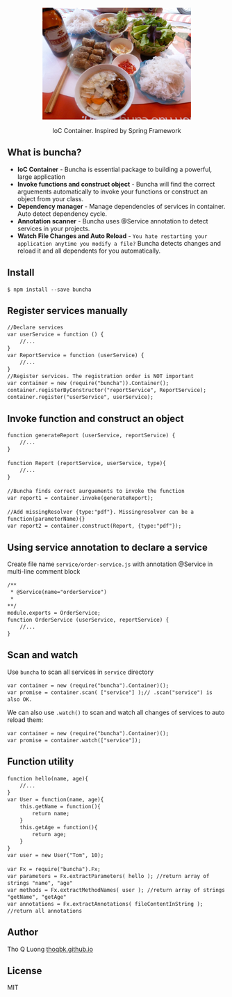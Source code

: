 <p align="center">
    <img height="257" src="https://raw.githubusercontent.com/thoqbk/buncha/master/docs/logo.jpg"/>
    <p align="center">IoC Container. Inspired by Spring Framework</p>
</p>



## What is buncha?
- **IoC Container** - Buncha is essential package to building a powerful, large application
- **Invoke functions and construct object** - Buncha will find the correct arguements automatically to invoke your functions or construct an object from your class.
- **Dependency manager** - Manage dependencies of services in container. Auto detect dependency cycle.
- **Annotation scanner** - Buncha uses @Service annotation to detect services in your projects.
- **Watch File Changes and Auto Reload** - `You hate restarting your application anytime you modify a file?` Buncha detects changes and reload it and all dependents for you automatically.

## Install
```
$ npm install --save buncha
```
## Register services manually
```
//Declare services
var userService = function () {
    //...
}
var ReportService = function (userService) {
    //...
}
//Register services. The registration order is NOT important
var container = new (require("buncha")).Container();
container.registerByConstructor("reportService", ReportService);
container.register("userService", userService);
```
## Invoke function and construct an object
```
function generateReport (userService, reportService) {
    //...
}

function Report (reportService, userService, type){
    //...
}

//Buncha finds correct aurguements to invoke the function
var report1 = container.invoke(generateReport);

//Add missingResolver {type:"pdf"}. Missingresolver can be a function(parameterName){}
var report2 = container.construct(Report, {type:"pdf"});
```

## Using service annotation to declare a service
Create file name `service/order-service.js` with annotation @Service in multi-line comment block
```
/**
 * @Service(name="orderService")
 *
**/
module.exports = OrderService;
function OrderService (userService, reportService) {
    //...
}
```

## Scan and watch

Use `buncha` to scan all services in `service` directory
```
var container = new (require("buncha").Container)();
var promise = container.scan( ["service"] );// .scan("service") is also OK.
```
We can also use `.watch()` to scan and watch all changes of services to auto reload them:
```
var container = new (require("buncha").Container)();
var promise = container.watch(["service"]);
```

## Function utility
```
function hello(name, age){
    //...
}
var User = function(name, age){
    this.getName = function(){
        return name;
    }
    this.getAge = function(){
        return age;
    }
}
var user = new User("Tom", 10);

var Fx = require("buncha").Fx;
var parameters = Fx.extractParameters( hello ); //return array of strings "name", "age"
var methods = Fx.extractMethodNames( user ); //return array of strings "getName", "getAge"
var annotations = Fx.extractAnnotations( fileContentInString ); //return all annotations

```

## Author
Tho Q Luong [thoqbk.github.io](http://thoqbk.github.io/)

## License
MIT